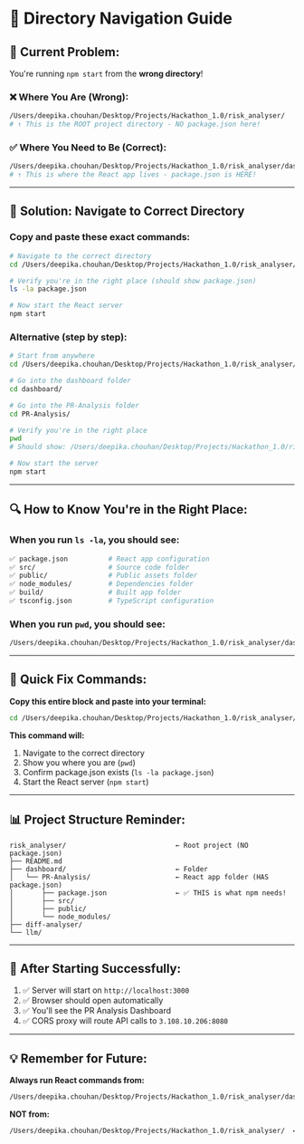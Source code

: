 # 📁 Directory Navigation Guide

## 🚨 **Current Problem:**

You're running `npm start` from the **wrong directory**!

### ❌ **Where You Are (Wrong):**

```bash
/Users/deepika.chouhan/Desktop/Projects/Hackathon_1.0/risk_analyser/
# ↑ This is the ROOT project directory - NO package.json here!
```

### ✅ **Where You Need to Be (Correct):**

```bash
/Users/deepika.chouhan/Desktop/Projects/Hackathon_1.0/risk_analyser/dashboard/PR-Analysis/
# ↑ This is where the React app lives - package.json is HERE!
```

---

## 🎯 **Solution: Navigate to Correct Directory**

### **Copy and paste these exact commands:**

```bash
# Navigate to the correct directory
cd /Users/deepika.chouhan/Desktop/Projects/Hackathon_1.0/risk_analyser/dashboard/PR-Analysis/

# Verify you're in the right place (should show package.json)
ls -la package.json

# Now start the React server
npm start
```

### **Alternative (step by step):**

```bash
# Start from anywhere
cd /Users/deepika.chouhan/Desktop/Projects/Hackathon_1.0/risk_analyser/

# Go into the dashboard folder
cd dashboard/

# Go into the PR-Analysis folder
cd PR-Analysis/

# Verify you're in the right place
pwd
# Should show: /Users/deepika.chouhan/Desktop/Projects/Hackathon_1.0/risk_analyser/dashboard/PR-Analysis

# Now start the server
npm start
```

---

## 🔍 **How to Know You're in the Right Place:**

### **When you run `ls -la`, you should see:**

```bash
✅ package.json          # React app configuration
✅ src/                  # Source code folder
✅ public/               # Public assets folder
✅ node_modules/         # Dependencies folder
✅ build/                # Built app folder
✅ tsconfig.json         # TypeScript configuration
```

### **When you run `pwd`, you should see:**

```bash
/Users/deepika.chouhan/Desktop/Projects/Hackathon_1.0/risk_analyser/dashboard/PR-Analysis
```

---

## 🚨 **Quick Fix Commands:**

**Copy this entire block and paste into your terminal:**

```bash
cd /Users/deepika.chouhan/Desktop/Projects/Hackathon_1.0/risk_analyser/dashboard/PR-Analysis/ && pwd && ls -la package.json && npm start
```

**This command will:**

1. Navigate to the correct directory
2. Show you where you are (`pwd`)
3. Confirm package.json exists (`ls -la package.json`)
4. Start the React server (`npm start`)

---

## 📊 **Project Structure Reminder:**

```
risk_analyser/                           ← Root project (NO package.json)
├── README.md
├── dashboard/                           ← Folder
│   └── PR-Analysis/                     ← React app folder (HAS package.json)
│       ├── package.json                 ← ✅ THIS is what npm needs!
│       ├── src/
│       ├── public/
│       └── node_modules/
├── diff-analyser/
└── llm/
```

---

## 🎯 **After Starting Successfully:**

1. ✅ Server will start on `http://localhost:3000`
2. ✅ Browser should open automatically
3. ✅ You'll see the PR Analysis Dashboard
4. ✅ CORS proxy will route API calls to `3.108.10.206:8080`

---

## 💡 **Remember for Future:**

**Always run React commands from:**

```bash
/Users/deepika.chouhan/Desktop/Projects/Hackathon_1.0/risk_analyser/dashboard/PR-Analysis/
```

**NOT from:**

```bash
/Users/deepika.chouhan/Desktop/Projects/Hackathon_1.0/risk_analyser/  ← Wrong!
```
